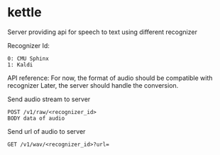 kettle
==
Server providing api for speech to text using different recognizer

Recognizer Id:
```
0: CMU Sphinx
1: Kaldi
```

API reference:
For now, the format of audio should be compatible with recognizer
Later, the server should handle the conversion.

Send audio stream to server
```
POST /v1/raw/<recognizer_id>
BODY data of audio
```
Send url of audio to server
```
GET /v1/wav/<recognizer_id>?url=
```
